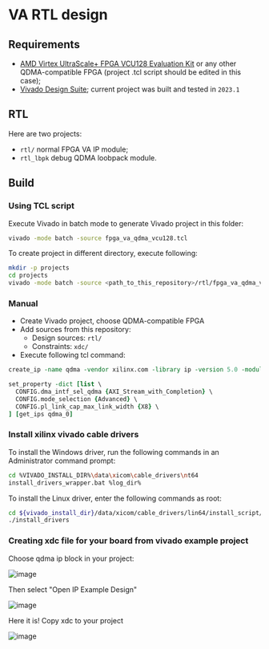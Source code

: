 # VA RTL design

## Requirements

* [AMD Virtex UltraScale+ FPGA VCU128 Evaluation Kit](https://www.xilinx.com/products/boards-and-kits/vcu128.html) or any other QDMA-compatible FPGA (project .tcl script should be edited in this case);
* [Vivado Design Suite](https://www.xilinx.com/products/design-tools/vivado.html); current project was built and tested in `2023.1`

## RTL

Here are two projects:

* `rtl/` normal FPGA VA IP module;
* `rtl_lbpk` debug QDMA loobpack module.

## Build

### Using TCL script

Execute Vivado in batch mode to generate Vivado project in this folder:

```bash
vivado -mode batch -source fpga_va_qdma_vcu128.tcl
```

To create project in different directory, execute following:

```bash
mkdir -p projects
cd projects
vivado -mode batch -source <path_to_this_repository>/rtl/fpga_va_qdma_vcu128.tcl -tclargs [ --origin_dir "<path_to_this_repository>/rtl/" ]
```

### Manual

* Create Vivado project, choose QDMA-compatible FPGA
* Add sources from this repository:
  * Design sources: `rtl/`
  * Constraints: `xdc/`
* Execute following tcl command:
  
```tcl
create_ip -name qdma -vendor xilinx.com -library ip -version 5.0 -module_name qdma_0

set_property -dict [list \
  CONFIG.dma_intf_sel_qdma {AXI_Stream_with_Completion} \
  CONFIG.mode_selection {Advanced} \
  CONFIG.pl_link_cap_max_link_width {X8} \
] [get_ips qdma_0]
```
### Install xilinx vivado cable drivers

To install the Windows driver, run the following commands in an Administrator command prompt:

```bash
cd %VIVADO_INSTALL_DIR%\data\xicom\cable_drivers\nt64
install_drivers_wrapper.bat %log_dir%
```

To install the Linux driver, enter the following commands as root:

```bash
cd ${vivado_install_dir}/data/xicom/cable_drivers/lin64/install_script/install_drivers/
./install_drivers
```

### Creating xdc file for your board from vivado example project

Choose qdma ip block in your project:

![image](https://github.com/user-attachments/assets/40d3c99f-8df4-462c-b9e5-ec6fa9185fc7)

Then select "Open IP Example Design"

![image](https://github.com/user-attachments/assets/af3e5883-9062-4637-b1ec-2fb6653c1449)

Here it is! Copy xdc to your project

![image](https://github.com/user-attachments/assets/46e56707-c1fd-4568-955d-3d22f31c358a)


